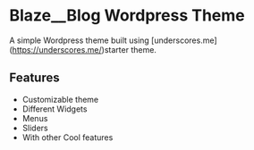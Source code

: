 # Blaze__Blog Wordpress Theme
A simple Wordpress theme built using [underscores.me] (https://underscores.me/)starter theme.

## Features
* Customizable theme
* Different Widgets
* Menus
* Sliders
* With other Cool features

